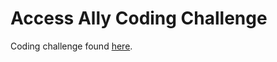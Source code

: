 # Access Ally Coding Challenge

Coding challenge found [here](https://accessally.com/careers/coding-assessment/).